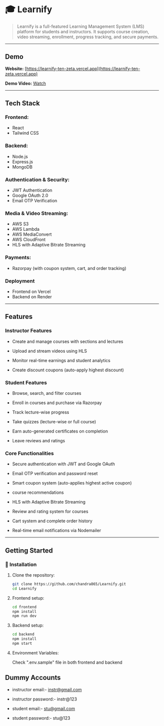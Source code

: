 # 🎓 Learnify

> Learnify is a full-featured Learning Management System (LMS) platform for students and instructors. It supports course creation, video streaming, enrollment, progress tracking, and secure payments.

---

## Demo
**Website:** [https://learnify-ten-zeta.vercel.app](https://learnify-ten-zeta.vercel.app)

**Demo Video:** [Watch](https://drive.google.com/file/d/1DgrDrbEdsnVaIEhFgBdNru2W4vsuGShC/view?usp=drive_link)

---

## Tech Stack

### Frontend:

- React
- Tailwind CSS

### Backend:

- Node.js
- Express.js
- MongoDB

### Authentication & Security:

- JWT Authentication
- Google OAuth 2.0
- Email OTP Verification

### Media & Video Streaming:

- AWS S3
- AWS Lambda
- AWS MediaConvert
- AWS CloudFront
- HLS with Adaptive Bitrate Streaming

### Payments:

- Razorpay (with coupon system, cart, and order tracking)

### Deployment
- Frontend on Vercel
- Backend on Render
---

## Features

### Instructor Features

- Create and manage courses with sections and lectures

- Upload and stream videos using HLS

- Monitor real-time earnings and student analytics

- Create discount coupons (auto-apply highest discount)

### Student Features

- Browse, search, and filter courses

- Enroll in courses and purchase via Razorpay

- Track lecture-wise progress

- Take quizzes (lecture-wise or full course)

- Earn auto-generated certificates on completion

- Leave reviews and ratings

### Core Functionalities

- Secure authentication with JWT and Google OAuth

- Email OTP verification and password reset

- Smart coupon system (auto-applies highest active coupon)

- course recommendations

- HLS with Adaptive Bitrate Streaming

- Review and rating system for courses

- Cart system and complete order history

- Real-time email notifications via Nodemailer

---

## Getting Started

### 🔧 Installation

1. Clone the repository:

   ```bash
   git clone https://github.com/chandra865/Learnify.git
   cd Learnify

   ```

2. Frontend setup:

   ```bash
   cd frontend
   npm install
   npm run dev

   ```

3. Backend setup:
   ```bash
   cd backend
   npm install
   npm start
   ```
4. Environment Variables:

   Check ".env.sample" file in both frontend and backend

## Dummy Accounts
- instructor email:- instr@gmail.com
- instructor password:- instr@123

- student email:- stu@gmail.com
- student password:- stu@123
